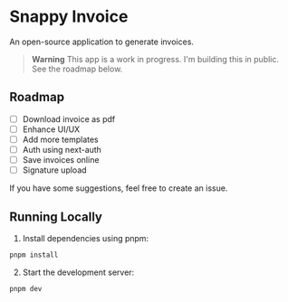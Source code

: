 # Snappy Invoice

An open-source application to generate invoices.

> **Warning**
> This app is a work in progress. I'm building this in public.
> See the roadmap below.

## Roadmap

- [ ] Download invoice as pdf
- [ ] Enhance UI/UX
- [ ] Add more templates
- [ ] Auth using next-auth
- [ ] Save invoices online
- [ ] Signature upload

If you have some suggestions, feel free to create an issue.

## Running Locally

1. Install dependencies using pnpm:

```sh
pnpm install
```

2. Start the development server:

```sh
pnpm dev
```
